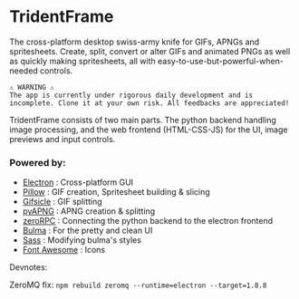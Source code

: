 # TridentFrame

The cross-platform desktop swiss-army knife for GIFs, APNGs and spritesheets. Create, split, convert or alter GIFs and animated PNGs as well as quickly making spritesheets, all with easy-to-use-but-powerful-when-needed controls.

```
⚠️ WARNING ⚠️
The app is currently under rigorous daily development and is incomplete. Clone it at your own risk. All feedbacks are appreciated!
```

TridentFrame consists of two main parts. The python backend handling image processing, and the web frontend (HTML-CSS-JS) for the UI, image previews and input controls.

### Powered by:
*   [Electron](https://electronjs.org/) : Cross-platform GUI
*   [Pillow](https://python-pillow.org/) : GIF creation, Spritesheet building & slicing
*   [Gifsicle](https://www.lcdf.org/gifsicle/) : GIF splitting
*   [pyAPNG](https://github.com/eight04/pyAPNG) : APNG creation & splitting
*   [zeroRPC](https://www.zerorpc.io/) : Connecting the python backend to the electron frontend
*   [Bulma](https://bulma.io/) : For the pretty and clean UI
*   [Sass](https://sass-lang.com/) : Modifying bulma's styles
*   [Font Awesome](https://fontawesome.com/) : Icons

Devnotes: 

ZeroMQ fix: `npm rebuild zeromq --runtime=electron --target=1.8.8`
